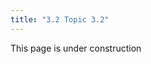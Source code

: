 ```yaml
---
title: "3.2 Topic 3.2"
---
```


This page is under construction

<!--FIXME: Write out this section


**Teaching: 40 min** || **Exercises: 20 min**


## Overview

:::::{.callout}

:::{.callout-important icon=false}
### Questions:
- Insert Questions Here
- Insert Questions Here
- Insert Questions Here
:::

:::{.callout-important icon=false}
### Learning Objectives:
- Insert Learning Objectives Here
- Insert Learning Objectives Here
- Insert Learning Objectives Here
:::

:::{.callout-tip}
### Key Points:
- Insert Key Points Here
- Insert Key Points Here
- Insert Key Points Here
  - You can Introduce an indentation
  - You can Introduce an indentation
    - You can Introduce an indentation
:::
:::::


## 1.1 Insert First Topic Here

Contents of topic goes here

You can insert a video from YouTube using the below format

<p align="center"><iframe width="560" height="315" src="https://www.youtube.com/embed/mI0Fo9kaWqo" title="YouTube video player" frameborder="0" allow="accelerometer; autoplay; clipboard-write; encrypted-media; gyroscope; picture-in-picture" allowfullscreen></iframe></p>

### sub-heading

Insert your contents here.


### another sub-heading

Insert your contents here.

Use the below format to introduce note callouts

:::{.callout-note}
**heading**

Insert your contents here.
:::


## 1.2 Insert Second Topic Here


### sub-heading

Insert your contents here.

The below format allows you to display codes in their natural way:

```
@SEQ_ID                   <-- SEQUENCE NAME
AGCGTGTACTGTGCATGTCGATG   <-- SEQUENCE
+                         <-- SEPARATOR
%%).1***-+*''))**55CCFF   <-- QUALITY SCORES
```

Below is another format for callouts

:::{.callout}
### Insert callout heading here

Insert your contents here.

The format below helps display your bash codes just like they will appear in the command line
```bash
cd ~/Desktop/course_files/01_intro/
```

:::


Below is how to point to an image/figure in your ***fig*** directory.

![FastQC quality report](../fig/fastqc_quality.png)

We will explore more on *FASTQC* later.



### MORE FORMARTING INSTRUCTIONS

## Callouts

:::{.callout}
This is a callout without specification
:::

:::{.callout}
### *output:*
This is a callout without specification
:::

:::{.callout-note}
Note that there are five types of callouts, including: 
`note`, `tip`, `warning`, `caution`, and `important`.
:::

:::{.callout-tip}
This is a callout `tip`
:::

:::{.callout-warning}
This is a callout `warning`
:::

:::{.callout-caution}
This is a callout `caution`
:::

:::{.callout-important}
This is a callout `important`.
:::

:::{.callout-important collapse="true"}
This is a collapsible callout.
:::


## Source codes

python

```python
1 + 1
```

bash
```bash
1 + 1
```

## General syntax for displaying codes and output in a callout
:::{.callout}
```bash
$ ls -F
```
```
insert output here
```
:::


## EXERCISES & HIDDEN SOLUTIONS
:::::{.callout-important icon=false}
## ***Exercise:*** Insert title of exercise
Content of exercise goes here

:::{.callout collapse="true"}
## ***Solution:***
Content of solution goes here
:::
:::::


## Hiding notes
<details><summary>Hint</summary>Insert notes here.</details>


## Referencing figures/images
![Caption](path_to_image.png)



## 1.3 Credit
Information on this page has been adapted and modified from the following source:

- 

-->